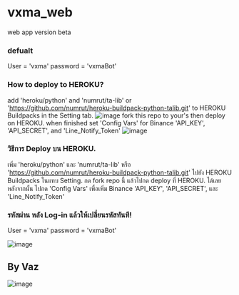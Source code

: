 # vxma_web
web app version beta

### defualt 
User = 'vxma'
password = 'vxmaBot'

### How to deploy to HEROKU?
add 'heroku/python' and 'numrut/ta-lib' or 'https://github.com/numrut/heroku-buildpack-python-talib.git' to HEROKU Buildpacks in the Setting tab.
![image](https://user-images.githubusercontent.com/8637706/189532271-5bdf60f7-801f-4711-8468-716e5b3de7af.png)
fork this repo to your's then deploy on HEROKU.
when finished set 'Config Vars' for Binance 'API_KEY', 'API_SECRET', and 'Line_Notify_Token'
![image](https://user-images.githubusercontent.com/8637706/189532350-79d57e3a-d771-46f0-b465-d66af001723c.png)


### วิธีการ Deploy บน HEROKU.
เพิ่ม 'heroku/python' และ 'numrut/ta-lib' หรือ 'https://github.com/numrut/heroku-buildpack-python-talib.git' ไปยัง HEROKU Buildpacks ในแทบ Setting.
กด fork repo นี้ แล้วไปกด deploy ที่ HEROKU. ได้เลย
หลังจากนั้น ไปกด 'Config Vars' เพื่อเพิ่ม Binance 'API_KEY', 'API_SECRET', และ 'Line_Notify_Token'
### รหัสผ่าน หลัง Log-in แล้วให้เปลี่ยนรหัสทันที! 
User = 'vxma'
password = 'vxmaBot'

![image](https://user-images.githubusercontent.com/8637706/189531967-c03dec80-60aa-4b5a-9c95-7b26581710aa.png)
## By Vaz
![image](https://user-images.githubusercontent.com/8637706/189532236-3179bb60-919c-4946-bb5f-676ccaa3380c.png)

